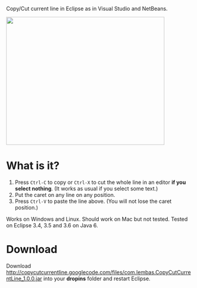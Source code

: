 Copy/Cut current line in Eclipse as in Visual Studio and NetBeans.

<a href='http://www.youtube.com/watch?feature=player_embedded&v=r1v7HfG935A' target='_blank'><img src='http://img.youtube.com/vi/r1v7HfG935A/0.jpg' width='425' height=344 /></a>

# What is it? #
  1. Press `Ctrl-C` to copy or `Ctrl-X` to cut the whole line in an editor **if you select nothing**. (It works as usual if you select some text.)
  1. Put the caret on any line on any position.
  1. Press `Ctrl-V` to paste the line above. (You will not lose the caret position.)

Works on Windows and Linux.
Should work on Mac but not tested.
Tested on Eclipse 3.4, 3.5 and 3.6 on Java 6.

# Download #
<a href='Hidden comment: 
===Eclipse Update Site===
If you are already familiar with installing Eclipse plugins, you can just use the update site URL below.<br>
http://copycutcurrentline.googlecode.com/svn/trunk/
===Manual Download===
'></a>
Download http://copycutcurrentline.googlecode.com/files/com.lembas.CopyCutCurrentLine_1.0.0.jar into your **dropins** folder and restart Eclipse.